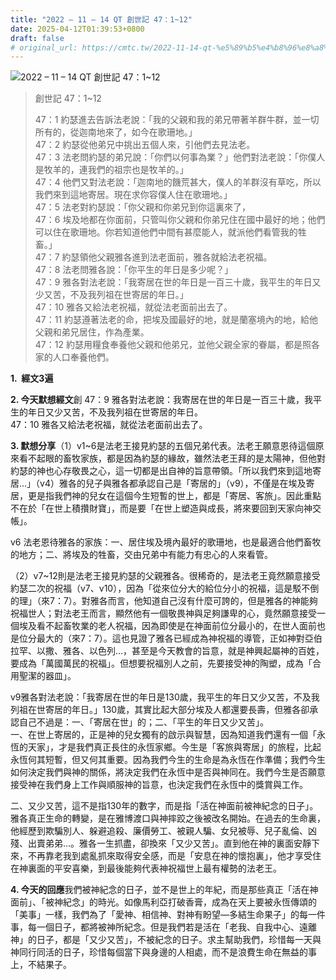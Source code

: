 ```yaml
---
title: "2022 – 11 – 14 QT 創世記 47：1~12"
date: 2025-04-12T01:39:53+0800
draft: false
# original_url: https://cmtc.tw/2022-11-14-qt-%e5%89%b5%e4%b8%96%e8%a8%98-47%ef%bc%9a112
---
```


![2022 – 11 – 14 QT 創世記 47：1~12](/images/qt.jpg  "2022 – 11 – 14 QT 創世記 47：1~12")

> 創世記 47：1~12
>
> 47：1 約瑟進去告訴法老說：「我的父親和我的弟兄帶著羊群牛群，並一切所有的，從迦南地來了，如今在歌珊地。」  
> 47：2 約瑟從他弟兄中挑出五個人來，引他們去見法老。  
> 47：3 法老問約瑟的弟兄說：「你們以何事為業？」他們對法老說：「你僕人是牧羊的，連我們的祖宗也是牧羊的。」  
> 47：4 他們又對法老說：「迦南地的饑荒甚大，僕人的羊群沒有草吃，所以我們來到這地寄居。現在求你容僕人住在歌珊地。」  
> 47：5 法老對約瑟說：「你父親和你弟兄到你這裏來了，  
> 47：6 埃及地都在你面前，只管叫你父親和你弟兄住在國中最好的地；他們可以住在歌珊地。你若知道他們中間有甚麼能人，就派他們看管我的牲畜。」  
> 47：7 約瑟領他父親雅各進到法老面前，雅各就給法老祝福。  
> 47：8 法老問雅各說：「你平生的年日是多少呢？」  
> 47：9 雅各對法老說：「我寄居在世的年日是一百三十歲，我平生的年日又少又苦，不及我列祖在世寄居的年日。」  
> 47：10 雅各又給法老祝福，就從法老面前出去了。  
> 47：11 約瑟遵著法老的命，把埃及國最好的地，就是蘭塞境內的地，給他父親和弟兄居住，作為產業。  
> 47：12 約瑟用糧食奉養他父親和他弟兄，並他父親全家的眷屬，都是照各家的人口奉養他們。

**1.  經文3遍**

**2. 今天默想經文**創 47：9 雅各對法老說：我寄居在世的年日是一百三十歲，我平生的年日又少又苦，不及我列祖在世寄居的年日。  
47：10 雅各又給法老祝福，就從法老面前出去了。

**3. 默想分享**（1）v1~6是法老王接見約瑟的五個兄弟代表。法老王願意恩待這個原來看不起眼的畜牧家族，都是因為約瑟的緣故，雖然法老王拜的是太陽神，但他對約瑟的神也心存敬畏之心，這一切都是出自神的旨意帶領。「所以我們來到這地寄居…」（v4）雅各的兒子與雅各都承認自己是「寄居的」（v9），不僅是在埃及寄居，更是指我們神的兒女在這個今生短暫的世上，都是「寄居、客旅」。因此重點不在於「在世上積攢財寶」，而是要「在世上塑造與成長，將來要回到天家向神交帳」。

v6 法老恩待雅各的家族：一、居住埃及境內最好的歌珊地，也是最適合他們畜牧的地方；二、將埃及的牲畜，交由兄弟中有能力有忠心的人來看管。

（2）v7~12則是法老王接見約瑟的父親雅各。很稀奇的，是法老王竟然願意接受約瑟二次的祝福（v7、v10），因為「從來位分大的給位分小的祝福，這是駁不倒的理」（來7：7）。對雅各而言，他知道自己沒有什麼可誇的，但是雅各的神能夠祝福世人；對法老王而言，顯然他有一個敬畏神與足夠謙卑的心，竟然願意接受一個埃及看不起畜牧業的老人祝福，因為即使是在神面前位分最小的，在世人面前也是位分最大的（來7：7）。這也見證了雅各已經成為神祝福的導管，正如神對亞伯拉罕、以撒、雅各、以色列…，甚至是今天教會的旨意，就是神興起屬神的百姓，要成為「萬國萬民的祝福」。但想要祝福別人之前，先要接受神的陶塑，成為「合用聖潔的器皿」。

v9雅各對法老說：「我寄居在世的年日是130歲，我平生的年日又少又苦，不及我列祖在世寄居的年日。」130歲，其實比起大部分埃及人都還要長壽，但雅各卻承認自己不過是：一、「寄居在世」的；二、「平生的年日又少又苦」。  
一、在世上寄居的，正是神的兒女獨有的啟示與智慧，因為知道我們還有一個「永恆的天家」，才是我們真正長住的永恆家鄉。今生是「客旅與寄居」的旅程，比起永恆何其短暫，但又何其重要。因為我們今生的生命是為永恆在作準備；我們今生如何決定我們與神的關係，將決定我們在永恆中是否與神同在。我們今生是否願意接受神在我們身上工作與順服神的旨意，也決定我們在永恆中的獎賞與工作。

二、又少又苦，這不是指130年的數字，而是指「活在神面前被神紀念的日子」。雅各真正生命的轉變，是在雅博渡口與神摔跤之後被改名開始。在過去的生命裏，他經歷到欺騙別人、躲避追殺、廉價勞工、被親人騙、女兒被辱、兒子亂倫、凶殘、出賣弟弟…。雅各一生抓盡，卻換來「又少又苦」。直到他在神的裏面安靜下來，不再靠老我到處亂抓來取得安全感，而是「安息在神的懷抱裏」，他才享受住在神裏面的平安喜樂，到最後能夠代表神祝福世上最有權勢的法老王。

**4. 今天的回應**我們被神紀念的日子，並不是世上的年紀，而是那些真正「活在神面前」、「被神紀念」的時光。如像馬利亞打破香膏，成為在天上要被永恆傳頌的「美事」一樣，我們為了「愛神、相信神、對神有盼望—多結生命果子」的每一件事，每一個日子，都將被神所紀念。但是我們若是活在「老我、自我中心、遠離神」的日子，都是「又少又苦」，不被紀念的日子。求主幫助我們，珍惜每一天與神同行同活的日子，珍惜每個當下與身邊的人相處，而不是浪費生命在無益的事上，不結果子。